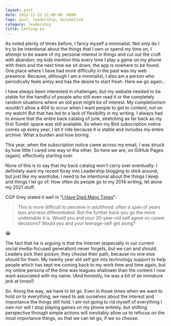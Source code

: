 ```yaml
---
layout: post
date: 2022-11-22 11:00:00 -0600
tags: post, leadership, minimalism
category: leadership
title: Letting Go
---
```


As noted plenty of times before, I fancy myself a minimalist. Not only do I try to be intentional about the things that I own or spend my time on, I attempt to be aware of my personal interest in things and cut out the cruft with abandon; my kids mention this every time I play a game on my phone with them and the next time we sit down, the app is nowhere to be found. One place where I have had more difficulty in the past was my web presence. Because, although I am a minimalist, I also am a person who periodically feels antsy and has the desire to start fresh. Here we go again...

I have always been interested in challenges, but my website needed to be stable for the handful of people who still even read it or the completely random situations where an old post might be of interest. My completionism wouldn't allow a 404 to occur when I want people to get to content; not on my watch! But that has led to a lack of flexibility in my writing. I always had to ensure that the entire back catalog of junk, stretching as far back as my first Tumblr space was still available. So when my Blot subscription notice comes up every year, I let it ride because it is stable and includes my entire archive. What a burden and how boring.

This year, when the subscription notice came across my email, I was struck by how little I cared one way or the other. So here we are, on GitHub Pages (again), effectively starting over.

None of this is to say that my back catalog won't carry over eventually. I definitely want my recent foray into Leadership blogging to stick around, but just like my wardrobe, I need to be intentional about the things I keep and things I let go of. How often do people go to my 2014 writing, let alone my 2021 stuff.

CGP Grey stated it well in "[I Have Died Many Times](https://www.cgpgrey.com/blog/i-have-died-many-times)":
> This is more difficult to perceive in adulthood: often a span of years less and less differentiated. But the further back you go the more undeniable it is. Would you and your 20-year-old self agree on career decisions? Would you and your teenage-self get along?

😂

The fact that he is arguing is that the Internet (especially in our current social media-focused generation) never forgets, but we can and should. Leaders pick their poison, they choose their path, because no one else should for them. My twenty year old self got into technology support to help people which has kept me coming back to my work time and time again, but my online persona of the time was leagues shallower than the content I now want associated with my name. (And honestly, he was a bit of an immature jerk at times!)

So. Along the way, we have to let go. Even in those times when we want to hold on to everything, we need to ask ourselves about the interest and importance the things still hold. I am not going to rid myself of everything I own nor will I stop playing games on my phone entirely, but shifting perspective through simple actions will inevitably allow us to refocus on the most importance things, so that we can let go, if we so choose.